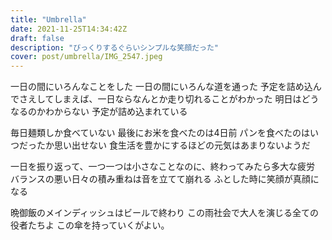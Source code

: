 ```yaml
---
title: "Umbrella"
date: 2021-11-25T14:34:42Z
draft: false
description: "びっくりするぐらいシンプルな笑顔だった"
cover: post/umbrella/IMG_2547.jpeg
---
```


一日の間にいろんなことをした
一日の間にいろんな道を通った
予定を詰め込んでさえしてしまえば、一日ならなんとか走り切れることがわかった
明日はどうなるのかわからない
予定が詰め込まれている

毎日麺類しか食べていない
最後にお米を食べたのは4日前
パンを食べたのはいつだったか思い出せない
食生活を豊かにするほどの元気はあまりないようだ

一日を振り返って、一つ一つは小さなことなのに、終わってみたら多大な疲労
バランスの悪い日々の積み重ねは音を立てて崩れる
ふとした時に笑顔が真顔になる

晩御飯のメインディッシュはビールで終わり
この雨社会で大人を演じる全ての役者たちよ
この傘を持っていくがよい。
